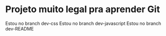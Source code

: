 # Projeto muito legal pra aprender Git

Estou no branch dev-css
Estou no branch dev-javascript
Estou no branch dev-README
